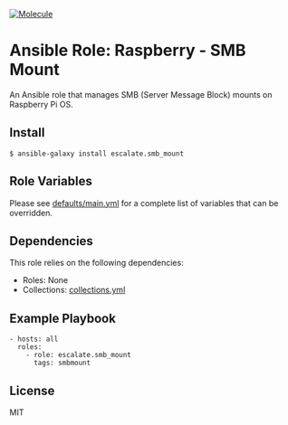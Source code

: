 [![Molecule](https://github.com/escalate/ansible-raspberry-smb-mount/actions/workflows/molecule.yml/badge.svg?branch=master&event=push)](https://github.com/escalate/ansible-raspberry-smb-mount/actions/workflows/molecule.yml)

# Ansible Role: Raspberry - SMB Mount

An Ansible role that manages SMB (Server Message Block) mounts on Raspberry Pi OS.

## Install

```
$ ansible-galaxy install escalate.smb_mount
```

## Role Variables

Please see [defaults/main.yml](https://github.com/escalate/ansible-raspberry-smb-mount/blob/master/defaults/main.yml) for a complete list of variables that can be overridden.

## Dependencies

This role relies on the following dependencies:

* Roles: None
* Collections: [collections.yml](https://github.com/escalate/ansible-raspberry-smb-mount/blob/master/collections.yml)

## Example Playbook

```
- hosts: all
  roles:
    - role: escalate.smb_mount
      tags: smbmount
```

## License

MIT
